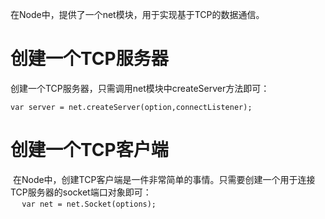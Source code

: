 在Node中，提供了一个net模块，用于实现基于TCP的数据通信。   
# 创建一个TCP服务器
创建一个TCP服务器，只需调用net模块中createServer方法即可：    

  ``
  var server = net.createServer(option,connectListener);
  ``   
  
# 创建一个TCP客户端  
  在Node中，创建TCP客户端是一件非常简单的事情。只需要创建一个用于连接TCP服务器的socket端口对象即可：  
  ``  
  var net = net.Socket(options);
  ``
  
  
